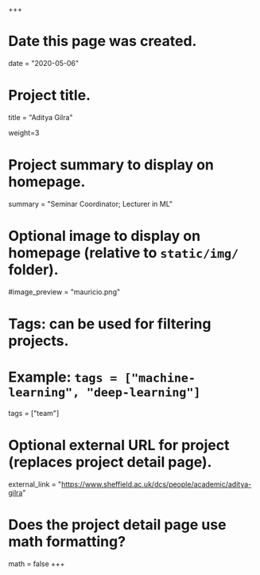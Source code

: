 +++
# Date this page was created.
date = "2020-05-06"

# Project title.
title = "Aditya Gilra"

weight=3

# Project summary to display on homepage.
summary = "Seminar Coordinator; Lecturer in ML"

# Optional image to display on homepage (relative to `static/img/` folder).
#image_preview = "mauricio.png"

# Tags: can be used for filtering projects.
# Example: `tags = ["machine-learning", "deep-learning"]`
tags = ["team"]

# Optional external URL for project (replaces project detail page).
external_link = "https://www.sheffield.ac.uk/dcs/people/academic/aditya-gilra"

# Does the project detail page use math formatting?
math = false
+++
